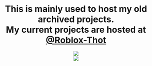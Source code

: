 <div align="center"><h1>
  This is mainly used to host my old archived projects.<br>
  My current projects are hosted at <a href="https://github.com/Roblox-Thot/">@Roblox-Thot</a>
</h1></div>

<div align="center">
<img align="center" src="https://lanyard.cnrad.dev/api/378746510596243458" /><br>
<img align="center" src="https://user-images.githubusercontent.com/67937010/172744784-e16cebdd-f070-45bd-a0bb-b771ac8dad74.gif" /><br>
</div>
